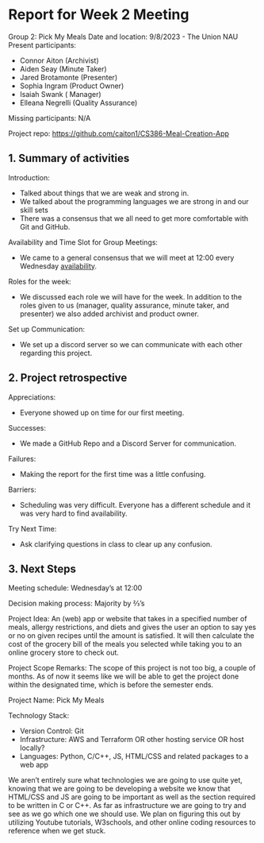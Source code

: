 # ﻿Report for Week 2 Meeting
Group 2: Pick My Meals
Date and location: 9/8/2023 - The Union NAU
Present participants:
* Connor Aiton (Archivist)
* Aiden Seay (Minute Taker)
* Jared Brotamonte (Presenter)
* Sophia Ingram (Product Owner)
* Isaiah Swank (        Manager)
* Elleana Negrelli (Quality Assurance)

Missing participants: N/A

Project repo: https://github.com/caiton1/CS386-Meal-Creation-App

## 1. Summary of activities


Introduction:
* Talked about things that we are weak and strong in.
* We talked about the programming languages we are strong in and our skill sets
* There was a consensus that we all need to get more comfortable with Git and GitHub.


Availability and Time Slot for Group Meetings:
* We came to a general consensus that we will meet at 12:00 every Wednesday [availability](https://docs.google.com/spreadsheets/d/19H0FCcl0OkJb6MYnxc555mT9r2Mq847Nzj2VdNO-nx0/edit?usp=sharing).


Roles for the week:
* We discussed each role we will have for the week. In addition to the roles given to us (manager, quality assurance, minute taker, and presenter) we also added archivist and product owner.


Set up Communication:
* We set up a discord server so we can communicate with each other regarding this project.








## 2. Project retrospective


Appreciations:
* Everyone showed up on time for our first meeting.


Successes:
* We made a GitHub Repo and a Discord Server for communication.


Failures:
* Making the report for the first time was a little confusing.


Barriers:
* Scheduling was very difficult. Everyone has a different schedule and it was very hard to find availability.


Try Next Time:
* Ask clarifying questions in class to clear up any confusion. 


## 3. Next Steps


Meeting schedule: Wednesday’s at 12:00


Decision making process: Majority by ⅔’s


Project Idea:  An (web) app or website that takes in a specified number of meals, allergy restrictions, and diets and gives the user an option to say yes or no on given recipes until the amount is satisfied. It will then calculate the cost of the grocery bill of the meals you selected while taking you to an online grocery store to check out.


Project Scope Remarks: The scope of this project is not too big, a couple of months. As of now it seems like we will be able to get the project done within the designated time, which is before the semester ends.


Project Name: Pick My Meals




Technology Stack:
* Version Control: Git
* Infrastructure: AWS and Terraform OR other hosting service OR host locally?
* Languages: Python, C/C++, JS, HTML/CSS and related packages to a web app


We aren’t entirely sure what technologies we are going to use quite yet, knowing that we are going to be developing a website we know that HTML/CSS and JS are going to be important as well as the section required to be written in C or C++. As far as infrastructure we are going to try and see as we go which one we should use. We plan on figuring this out by utilizing Youtube tutorials, W3schools, and other online coding resources to reference when we get stuck.
